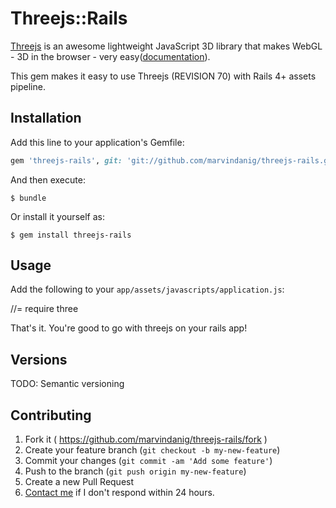 # Threejs::Rails

[Threejs](http://threejs.org/) is an awesome lightweight JavaScript 3D library that makes WebGL - 3D in the browser - very easy([documentation](http://threejs.org/docs/)).

This gem makes it easy to use Threejs (REVISION 70) with Rails 4+ assets pipeline.

## Installation

Add this line to your application's Gemfile:

```ruby
gem 'threejs-rails', git: 'git://github.com/marvindanig/threejs-rails.git'
```

And then execute:

    $ bundle

Or install it yourself as:

    $ gem install threejs-rails

## Usage

Add the following to your `app/assets/javascripts/application.js`:

//= require three

That's it. You're good to go with threejs on your rails app!

## Versions

TODO: Semantic versioning


## Contributing

1. Fork it ( https://github.com/marvindanig/threejs-rails/fork )
2. Create your feature branch (`git checkout -b my-new-feature`)
3. Commit your changes (`git commit -am 'Add some feature'`)
4. Push to the branch (`git push origin my-new-feature`)
5. Create a new Pull Request
6. <a href = "mailto:marvin@bubbl.in">Contact me</a> if I don't respond within 24 hours.
